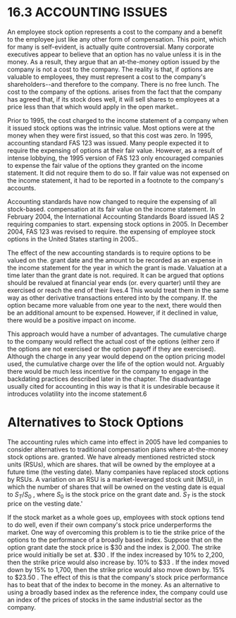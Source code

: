# 16.3 ACCOUNTING ISSUES  

An employee stock option represents a cost to the company and a benefit to the employee just like any other form of compensation. This point, which for many is self-evident, is actually quite controversial. Many corporate executives appear to believe that an option has no value unless it is in the money. As a result, they argue that an at-the-money option issued by the company is not a cost to the company. The reality is that, if options are valuable to employees, they must represent a cost to the company's shareholders--and therefore to the company. There is no free lunch. The cost to the company of the options. arises from the fact that the company has agreed that, if its stock does well, it will sell shares to employees at a price less than that which would apply in the open market..  

Prior to 1995, the cost charged to the income statement of a company when it issued stock options was the intrinsic value. Most options were at the money when they were first issued, so that this cost was zero. In 1995, accounting standard FAS 123 was issued. Many people expected it to require the expensing of options at their fair value. However, as a result of intense lobbying, the 1995 version of FAS 123 only encouraged companies to expense the fair value of the options they granted on the income statement. It did not require them to do so. If fair value was not expensed on the income statement, it had to be reported in a footnote to the company's accounts.  

Accounting standards have now changed to require the expensing of all stock-based. compensation at its fair value on the income statement. In February 2004, the International Accounting Standards Board issued IAS 2 requiring companies to start. expensing stock options in 2005. In December 2004, FAS 123 was revised to require. the expensing of employee stock options in the United States starting in 2005..  

The effect of the new accounting standards is to require options to be valued on the. grant date and the amount to be recorded as an expense in the income statement for the year in which the grant is made. Valuation at a time later than the grant date is not. required. It can be argued that options should be revalued at financial year ends (or. every quarter) until they are exercised or reach the end of their lives.4 This would treat them in the same way as other derivative transactions entered into by the company. If. the option became more valuable from one year to the next, there would then be an additional amount to be expensed. However, if it declined in value, there would be a positive impact on income.  

This approach would have a number of advantages. The cumulative charge to the company would reflect the actual cost of the options (either zero if the options are not exercised or the option payoff if they are exercised). Although the charge in any year would depend on the option pricing model used, the cumulative charge over the life of the option would not. Arguably there would be much less incentive for the company to engage in the backdating practices described later in the chapter. The disadvantage usually cited for accounting in this way is that it is undesirable because it introduces volatility into the income statement.6  

# Alternatives to Stock Options  

The accounting rules which came into effect in 2005 have led companies to consider alternatives to traditional compensation plans where at-the-money stock options are. granted. We have already mentioned restricted stock units (RSUs), which are shares. that will be owned by the employee at a future time (the vesting date). Many companies have replaced stock options by RSUs. A variation on an RSU is a market-leveraged stock unit (MSU), in which the number of shares that will be owned on the vesting date is equal to $S_{T}/S_{0}$ , where $S_{0}$ is the stock price on the grant date and. $S_{T}$ is the stock price on the vesting date.'  

If the stock market as a whole goes up, employees with stock options tend to do well, even if their own company's stock price underperforms the market. One way of overcoming this problem is to tie the strike price of the options to the performance of a broadly based index. Suppose that on the option grant date the stock price is $\$30$ and the index is 2,000. The strike price would initially be set at. $\$30$ . If the index increased by $10\%$ to 2,200, then the strike price would also increase by. $10\%$ to $\$33$ . If the index moved down by $15\%$ to 1,700, then the strike price would also move down by. $15\%$ to $\$23.50$ . The effect of this is that the company's stock price performance has to beat that of the index to become in the money. As an alternative to using a broadly based index as the reference index, the company could use an index of the prices of stocks in the same industrial sector as the company.  

